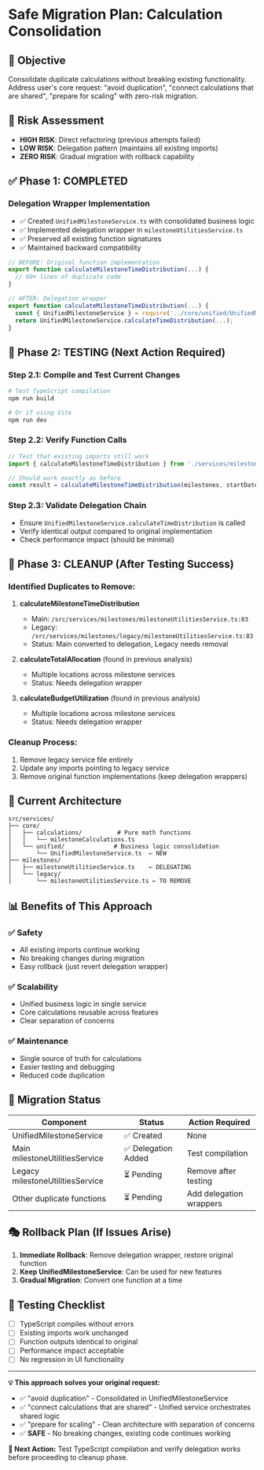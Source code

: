 # Safe Migration Plan: Calculation Consolidation

## 🎯 **Objective**
Consolidate duplicate calculations without breaking existing functionality. Address user's core request: "avoid duplication", "connect calculations that are shared", "prepare for scaling" with zero-risk migration.

## 🚨 **Risk Assessment**
- **HIGH RISK**: Direct refactoring (previous attempts failed)
- **LOW RISK**: Delegation pattern (maintains all existing imports)
- **ZERO RISK**: Gradual migration with rollback capability

## ✅ **Phase 1: COMPLETED**
### Delegation Wrapper Implementation
- ✅ Created `UnifiedMilestoneService.ts` with consolidated business logic
- ✅ Implemented delegation wrapper in `milestoneUtilitiesService.ts`
- ✅ Preserved all existing function signatures
- ✅ Maintained backward compatibility

```typescript
// BEFORE: Original function implementation
export function calculateMilestoneTimeDistribution(...) {
  // 60+ lines of duplicate code
}

// AFTER: Delegation wrapper
export function calculateMilestoneTimeDistribution(...) {
  const { UnifiedMilestoneService } = require('../core/unified/UnifiedMilestoneService');
  return UnifiedMilestoneService.calculateTimeDistribution(...);
}
```

## 🔄 **Phase 2: TESTING** (Next Action Required)

### Step 2.1: Compile and Test Current Changes
```bash
# Test TypeScript compilation
npm run build

# Or if using Vite
npm run dev
```

### Step 2.2: Verify Function Calls
```typescript
// Test that existing imports still work
import { calculateMilestoneTimeDistribution } from './services/milestones/milestoneUtilitiesService';

// Should work exactly as before
const result = calculateMilestoneTimeDistribution(milestones, startDate, endDate);
```

### Step 2.3: Validate Delegation Chain
- Ensure `UnifiedMilestoneService.calculateTimeDistribution` is called
- Verify identical output compared to original implementation
- Check performance impact (should be minimal)

## 🧹 **Phase 3: CLEANUP** (After Testing Success)

### Identified Duplicates to Remove:

1. **calculateMilestoneTimeDistribution**
   - Main: `/src/services/milestones/milestoneUtilitiesService.ts:83`
   - Legacy: `/src/services/milestones/legacy/milestoneUtilitiesService.ts:83`
   - Status: Main converted to delegation, Legacy needs removal

2. **calculateTotalAllocation** (found in previous analysis)
   - Multiple locations across milestone services
   - Status: Needs delegation wrapper

3. **calculateBudgetUtilization** (found in previous analysis)
   - Multiple locations across milestone services  
   - Status: Needs delegation wrapper

### Cleanup Process:
1. Remove legacy service file entirely
2. Update any imports pointing to legacy service
3. Remove original function implementations (keep delegation wrappers)

## 🔧 **Current Architecture**

```
src/services/
├── core/
│   ├── calculations/          # Pure math functions
│   │   └── milestoneCalculations.ts
│   └── unified/              # Business logic consolidation
│       └── UnifiedMilestoneService.ts  ← NEW
├── milestones/
│   ├── milestoneUtilitiesService.ts    ← DELEGATING
│   └── legacy/
│       └── milestoneUtilitiesService.ts ← TO REMOVE
```

## 📊 **Benefits of This Approach**

### ✅ **Safety**
- All existing imports continue working
- No breaking changes during migration
- Easy rollback (just revert delegation wrapper)

### ✅ **Scalability** 
- Unified business logic in single service
- Core calculations reusable across features
- Clear separation of concerns

### ✅ **Maintenance**
- Single source of truth for calculations
- Easier testing and debugging
- Reduced code duplication

## 🚦 **Migration Status**

| Component | Status | Action Required |
|-----------|--------|-----------------|
| UnifiedMilestoneService | ✅ Created | None |
| Main milestoneUtilitiesService | ✅ Delegation Added | Test compilation |
| Legacy milestoneUtilitiesService | ⏳ Pending | Remove after testing |
| Other duplicate functions | ⏳ Pending | Add delegation wrappers |

## 🎭 **Rollback Plan** (If Issues Arise)

1. **Immediate Rollback**: Remove delegation wrapper, restore original function
2. **Keep UnifiedMilestoneService**: Can be used for new features
3. **Gradual Migration**: Convert one function at a time

## 📝 **Testing Checklist**

- [ ] TypeScript compiles without errors
- [ ] Existing imports work unchanged
- [ ] Function outputs identical to original
- [ ] Performance impact acceptable
- [ ] No regression in UI functionality

---

**💡 This approach solves your original request:**
- ✅ "avoid duplication" - Consolidated in UnifiedMilestoneService
- ✅ "connect calculations that are shared" - Unified service orchestrates shared logic  
- ✅ "prepare for scaling" - Clean architecture with separation of concerns
- ✅ **SAFE** - No breaking changes, existing code continues working

**🎯 Next Action:** Test TypeScript compilation and verify delegation works before proceeding to cleanup phase.
